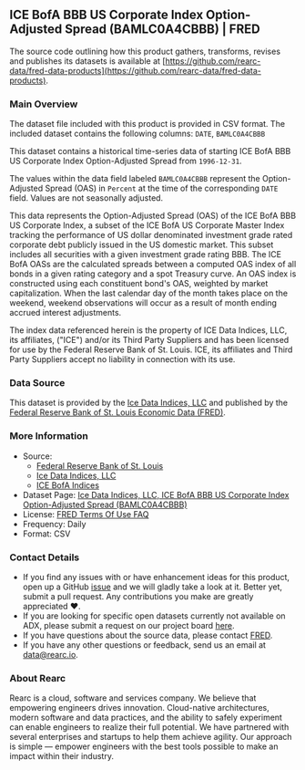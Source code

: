 ## ICE BofA BBB US Corporate Index Option-Adjusted Spread (BAMLC0A4CBBB) | FRED

The source code outlining how this product gathers, transforms, revises and publishes its datasets is available at [https://github.com/rearc-data/fred-data-products](https://github.com/rearc-data/fred-data-products).

### Main Overview
The dataset file included with this product is provided in CSV format. The included dataset contains the following columns: 
`DATE`, `BAMLC0A4CBBB`

This dataset contains a historical time-series data of starting ICE BofA BBB US Corporate Index Option-Adjusted Spread from `1996-12-31`. 
 
The values within the data field labeled `BAMLC0A4CBBB` represent the Option-Adjusted Spread (OAS) in `Percent` at the time of the corresponding `DATE` field. Values are not seasonally adjusted.

This data represents the Option-Adjusted Spread (OAS) of the ICE BofA BBB US Corporate Index, a subset of the ICE BofA US Corporate Master Index tracking the performance of US dollar denominated investment grade rated corporate debt publicly issued in the US domestic market. This subset includes all securities with a given investment grade rating BBB.
The ICE BofA OASs are the calculated spreads between a computed OAS index of all bonds in a given rating category and a spot Treasury curve. An OAS index is constructed using each constituent bond's OAS, weighted by market capitalization. When the last calendar day of the month takes place on the weekend, weekend observations will occur as a result of month ending accrued interest adjustments.

The index data referenced herein is the property of ICE Data Indices, LLC, its affiliates, ("ICE") and/or its Third Party Suppliers and has been licensed for use by the Federal Reserve Bank of St. Louis. ICE, its affiliates and Third Party Suppliers accept no liability in connection with its use.

### Data Source
This dataset is provided by the [Ice Data Indices, LLC](https://www.theice.com/market-data/indices) and published by the [Federal Reserve Bank of St. Louis Economic Data (FRED)](https://fred.stlouisfed.org/).

### More Information
- Source: 
  - [Federal Reserve Bank of St. Louis](https://www.stlouisfed.org)
  - [Ice Data Indices, LLC](https://www.theice.com/market-data/indices)
  - [ICE BofA Indices](https://www.theice.com/market-data/indices)
- Dataset Page: [Ice Data Indices, LLC, ICE BofA BBB US Corporate Index Option-Adjusted Spread (BAMLC0A4CBBB)](https://fred.stlouisfed.org/series/BAMLC0A4CBBB)
- License: [FRED Terms Of Use FAQ](https://fred.stlouisfed.org/legal/)
- Frequency: Daily
- Format: CSV

### Contact Details
- If you find any issues with or have enhancement ideas for this product, open up a GitHub [issue](https://github.com/rearc-data/fred-data-products/issues) and we will gladly take a look at it. Better yet, submit a pull request. Any contributions you make are greatly appreciated :heart:.
- If you are looking for specific open datasets currently not available on ADX, please submit a request on our project board [here](https://github.com/orgs/rearc-data/projects/1).
- If you have questions about the source data, please contact [FRED](https://fred.stlouisfed.org/contactus/).
- If you have any other questions or feedback, send us an email at data@rearc.io.

### About Rearc
Rearc is a cloud, software and services company. We believe that empowering engineers drives innovation. Cloud-native architectures, modern software and data practices, and the ability to safely experiment can enable engineers to realize their full potential. We have partnered with several enterprises and startups to help them achieve agility. Our approach is simple — empower engineers with the best tools possible to make an impact within their industry.
